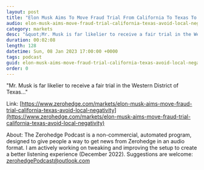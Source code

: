 ```yaml
---
layout: post
title: "Elon Musk Aims To Move Fraud Trial From California To Texas To Avoid &quot;Local Negativity&quot;"
audio: elon-musk-aims-move-fraud-trial-california-texas-avoid-local-negativity-0
category: markets
desc: "&quot;Mr. Musk is far likelier to receive a fair trial in the Western District of Texas...&quot;"
duration: 00:02:08
length: 128
datetime: Sun, 08 Jan 2023 17:00:00 +0000
tags: podcast
guid: elon-musk-aims-move-fraud-trial-california-texas-avoid-local-negativity-0
order: 0
---
```

&quot;Mr. Musk is far likelier to receive a fair trial in the Western District of Texas...&quot;

Link: [https://www.zerohedge.com/markets/elon-musk-aims-move-fraud-trial-california-texas-avoid-local-negativity](https://www.zerohedge.com/markets/elon-musk-aims-move-fraud-trial-california-texas-avoid-local-negativity)

About: The Zerohedge Podcast is a non-commercial, automated program, designed to give people a way to get news from Zerohedge in an audio format.  I am actively working on tweaking and improving the setup to create a better listening experience (December 2022).  Suggestions are welcome: [zerohedgePodcast@outlook.com](mailto:zerohedgePodcast@outlook.com)